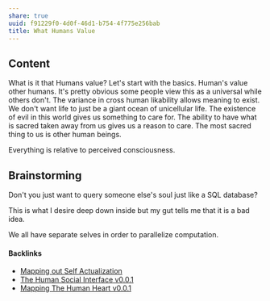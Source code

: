 ```yaml
---
share: true
uuid: f91229f0-4d0f-46d1-b754-4f775e256bab
title: What Humans Value
---
```

## Content

What is it that Humans value? Let's start with the basics. Human's value other humans. It's pretty obvious some people view this as a universal while others don't. The variance in cross human likability allows meaning to exist. We don't want life to just be a giant ocean of unicellular life. The existence of evil in this world gives us something to care for. The ability to have what is sacred taken away from us gives us a reason to care. The most sacred thing to us is other human beings.

Everything is relative to perceived consciousness.

## Brainstorming

Don't you just want to query someone else's soul just like a SQL database?

This is what I desire deep down inside but my gut tells me that it is a bad idea.

We all have separate selves in order to parallelize computation.


#### Backlinks

* [Mapping out Self Actualization](/6d0bbf21-e1ea-4a09-9597-ec479b998235)
* [The Human Social Interface v0.0.1](/0d7e33d9-001b-427f-a7c1-ad2c1a872b2c)
* [Mapping The Human Heart v0.0.1](/2cee33f1-a73c-4c9c-b2e1-598fd2aa755b)